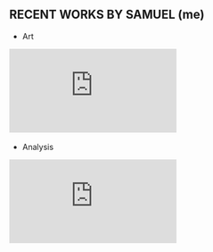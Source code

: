 ## **RECENT WORKS BY SAMUEL (me)** 

- Art


![Crybox Issue 1](https://github.com/SamSwift505/samswift505.github.io/raw/main/Crybox_V3.pdf)

- Analysis


![Great Recession Study](https://github.com/SamSwift505/samswift505.github.io/raw/main/Swift_Recession_Fixed_Effects.pdf)
